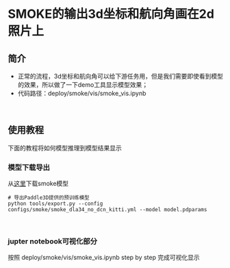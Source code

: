 # SMOKE的输出3d坐标和航向角画在2d照片上


## 简介


* 正常的流程，3d坐标和航向角可以给下游任务用，但是我们需要即使看到模型的效果，所以做了一下demo工具显示模型效果；
* 代码路径：deploy/smoke/vis/smoke_vis.ipynb

<br>


## 使用教程

下面的教程将如何模型推理到模型结果显示


### 模型下载导出
从[这里](./docs/models/smoke/README.md)下载smoke模型

```shell
# 导出Paddle3D提供的预训练模型
python tools/export.py --config configs/smoke/smoke_dla34_no_dcn_kitti.yml --model model.pdparams 
```
<br>

### jupter notebook可视化部分

按照 deploy/smoke/vis/smoke_vis.ipynb  step by step 完成可视化显示
  
<br>